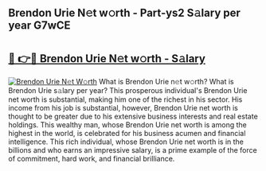 ## Brendon Urie N𝚎t w𝚘rth - Part-ys2 S𝚊lary per year G7wCE

# <h2><a href="http://gc0fwuk.nevu.top/?p=Brendon+Urie">🔗 👉🔴 Brendon Urie N𝚎t w𝚘rth - S𝚊lary</a></h2>

[![Brendon Urie N𝚎t W𝚘rth](https://i.imgur.com/Oavwk0R.jpeg)](http://gc0fwuk.nevu.top/?p=Brendon+Urie)
What is Brendon Urie n𝚎t w𝚘rth? What is Brendon Urie s𝚊lary per year?
This prosperous individual's Brendon Urie net worth is substantial, making him one of the richest in his sector. His income from his job is substantial, however, Brendon Urie net worth is thought to be greater due to his extensive business interests and real estate holdings. This wealthy man, whose Brendon Urie net worth is among the highest in the world, is celebrated for his business acumen and financial intelligence. This rich individual, whose Brendon Urie net worth is in the billions and who earns an impressive salary, is a prime example of the force of commitment, hard work, and financial brilliance.
